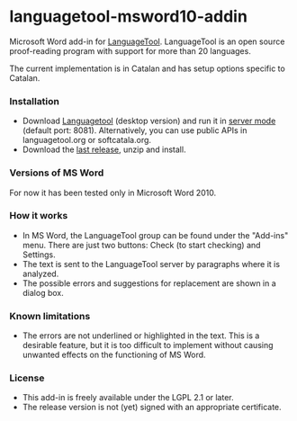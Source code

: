# languagetool-msword10-addin

Microsoft Word add-in for [LanguageTool](https://www.languagetool.org). LanguageTool is an open source proof-reading program with support for more than 20 languages.

The current implementation is in Catalan and has setup options specific to Catalan.  

### Installation
* Download [Languagetool](https://www.languagetool.org) (desktop version) and run it in [server mode](http://wiki.languagetool.org/http-server) (default port: 8081). Alternatively, you can use public APIs in languagetool.org or softcatala.org.
* Download the [last release](https://github.com/jaumeortola/languagetool-msword10-addin/releases/latest), unzip and install.

### Versions of MS Word
For now it has been tested only in Microsoft Word 2010. 

### How it works
* In MS Word, the LanguageTool group can be found under the "Add-ins" menu. There are just two buttons: Check (to start checking) and Settings. 
* The text is sent to the LanguageTool server by paragraphs where it is analyzed. 
* The possible errors and suggestions for replacement are shown in a dialog box.

### Known limitations
* The errors are not underlined or highlighted in the text. This is a desirable feature, but it is too difficult to implement without causing unwanted effects on the functioning of MS Word. 

### License
* This add-in is freely available under the LGPL 2.1 or later.
* The release version is not (yet) signed with an appropriate certificate.

